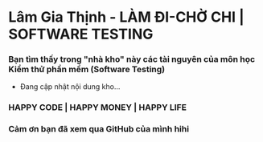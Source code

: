 ﻿# Lâm Gia Thịnh - LÀM ĐI-CHỜ CHI | SOFTWARE TESTING

### Bạn tìm thấy trong "nhà kho" này các tài nguyên của môn học Kiểm thử phần mềm (Software Testing)

* Đang cập nhật nội dung kho...

### HAPPY CODE | HAPPY MONEY | HAPPY LIFE
### Cảm ơn bạn đã xem qua GitHub của mình hihi 
